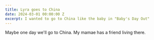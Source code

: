 ```yaml
---
title: Lyra goes to China
date: 2024-03-01 00:00:00 Z
excerpt: I wanted to go to China like the baby in "Baby's Day Out"
---
```


Maybe one day we'll go to China. My mamae has a friend living there.